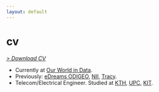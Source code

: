 ```yaml
---
layout: default
---
```


# cv

[*> Download CV*](https://lcsrg.me/resume/cv.pdf)

* Currently at [Our World in Data](https://ourworldindata.org).
* Previously: [eDreams ODIGEO](https://www.edreamsodigeo.com/), [NII](https://www.nii.ac.jp/en/), [Tracy](https://www.linkedin.com/company/tracy).
* Telecom/Electrical Engineer. Studied at [KTH](https://www.kth.se), [UPC](https://www.upc.edu/en), [KIT](https://www.kit.edu/english). <br/><br/>
